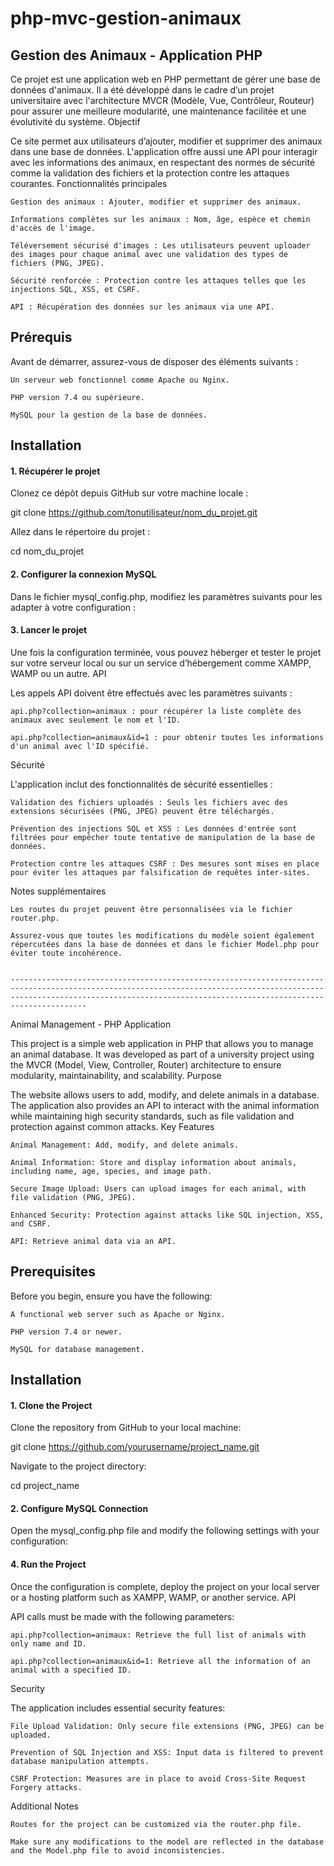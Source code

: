 # php-mvc-gestion-animaux
## Gestion des Animaux - Application PHP

Ce projet est une application web en PHP permettant de gérer une base de données d'animaux. Il a été développé dans le cadre d’un projet universitaire avec l'architecture MVCR (Modèle, Vue, Contrôleur, Routeur) pour assurer une meilleure modularité, une maintenance facilitée et une évolutivité du système.
Objectif

Ce site permet aux utilisateurs d’ajouter, modifier et supprimer des animaux dans une base de données. L'application offre aussi une API pour interagir avec les informations des animaux, en respectant des normes de sécurité comme la validation des fichiers et la protection contre les attaques courantes.
Fonctionnalités principales

    Gestion des animaux : Ajouter, modifier et supprimer des animaux.

    Informations complètes sur les animaux : Nom, âge, espèce et chemin d'accès de l'image.

    Téléversement sécurisé d'images : Les utilisateurs peuvent uploader des images pour chaque animal avec une validation des types de fichiers (PNG, JPEG).

    Sécurité renforcée : Protection contre les attaques telles que les injections SQL, XSS, et CSRF.

    API : Récupération des données sur les animaux via une API.

## Prérequis

Avant de démarrer, assurez-vous de disposer des éléments suivants :

    Un serveur web fonctionnel comme Apache ou Nginx.

    PHP version 7.4 ou supérieure.

    MySQL pour la gestion de la base de données.

## Installation
#### 1. Récupérer le projet

Clonez ce dépôt depuis GitHub sur votre machine locale :

git clone https://github.com/tonutilisateur/nom_du_projet.git

Allez dans le répertoire du projet :

cd nom_du_projet

#### 2. Configurer la connexion MySQL

Dans le fichier mysql_config.php, modifiez les paramètres suivants pour les adapter à votre configuration :

<?php
define('MYSQL_HOST', 'mysql:host=votre_hote_mysql;'); 
define('MYSQL_PORT', 'port=votre_port;'); 
define('MYSQL_DB', 'dbname=votre_db'); 
define('MYSQL_USER', 'votre_utilisateur');  
define('MYSQL_PASSWORD', 'votre_motdepasse'); 
?>


#### 3. Lancer le projet

Une fois la configuration terminée, vous pouvez héberger et tester le projet sur votre serveur local ou sur un service d’hébergement comme XAMPP, WAMP ou un autre.
API

Les appels API doivent être effectués avec les paramètres suivants :

    api.php?collection=animaux : pour récupérer la liste complète des animaux avec seulement le nom et l'ID.

    api.php?collection=animaux&id=1 : pour obtenir toutes les informations d'un animal avec l'ID spécifié.

Sécurité

L'application inclut des fonctionnalités de sécurité essentielles :

    Validation des fichiers uploadés : Seuls les fichiers avec des extensions sécurisées (PNG, JPEG) peuvent être téléchargés.

    Prévention des injections SQL et XSS : Les données d'entrée sont filtrées pour empêcher toute tentative de manipulation de la base de données.

    Protection contre les attaques CSRF : Des mesures sont mises en place pour éviter les attaques par falsification de requêtes inter-sites.

Notes supplémentaires

    Les routes du projet peuvent être personnalisées via le fichier router.php.

    Assurez-vous que toutes les modifications du modèle soient également répercutées dans la base de données et dans le fichier Model.php pour éviter toute incohérence.


    -----------------------------------------------------------------------------------------------------------------------------------------------------------------------------------------------------------------------------------


Animal Management - PHP Application

This project is a simple web application in PHP that allows you to manage an animal database. It was developed as part of a university project using the MVCR (Model, View, Controller, Router) architecture to ensure modularity, maintainability, and scalability.
Purpose

The website allows users to add, modify, and delete animals in a database. The application also provides an API to interact with the animal information while maintaining high security standards, such as file validation and protection against common attacks.
Key Features

    Animal Management: Add, modify, and delete animals.

    Animal Information: Store and display information about animals, including name, age, species, and image path.

    Secure Image Upload: Users can upload images for each animal, with file validation (PNG, JPEG).

    Enhanced Security: Protection against attacks like SQL injection, XSS, and CSRF.

    API: Retrieve animal data via an API.

## Prerequisites

Before you begin, ensure you have the following:

    A functional web server such as Apache or Nginx.

    PHP version 7.4 or newer.

    MySQL for database management.

## Installation
#### 1. Clone the Project

Clone the repository from GitHub to your local machine:

git clone https://github.com/yourusername/project_name.git

Navigate to the project directory:

cd project_name

#### 2. Configure MySQL Connection

Open the mysql_config.php file and modify the following settings with your configuration:

<?php
define('MYSQL_HOST', 'mysql:host=your_mysql_host;'); 
define('MYSQL_PORT', 'port=your_port;'); 
define('MYSQL_DB', 'dbname=your_db'); 
define('MYSQL_USER', 'your_username');  
define('MYSQL_PASSWORD', 'your_password'); 
?>


#### 4. Run the Project

Once the configuration is complete, deploy the project on your local server or a hosting platform such as XAMPP, WAMP, or another service.
API

API calls must be made with the following parameters:

    api.php?collection=animaux: Retrieve the full list of animals with only name and ID.

    api.php?collection=animaux&id=1: Retrieve all the information of an animal with a specified ID.

Security

The application includes essential security features:

    File Upload Validation: Only secure file extensions (PNG, JPEG) can be uploaded.

    Prevention of SQL Injection and XSS: Input data is filtered to prevent database manipulation attempts.

    CSRF Protection: Measures are in place to avoid Cross-Site Request Forgery attacks.

Additional Notes

    Routes for the project can be customized via the router.php file.

    Make sure any modifications to the model are reflected in the database and the Model.php file to avoid inconsistencies.
